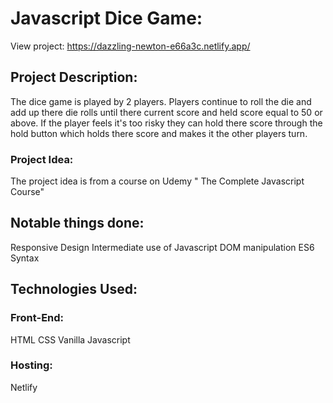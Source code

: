 # Javascript Dice Game:

View project: https://dazzling-newton-e66a3c.netlify.app/

## Project Description:

The dice game is played by 2 players. Players continue to roll the die and add up there die rolls until there current score and held score equal to 50 or above. If the player feels it's too risky they can hold there score through the hold button which holds there score and makes it the other players turn.

### Project Idea:

The project idea is from a course on Udemy " The Complete Javascript Course"

## Notable things done:

Responsive Design
Intermediate use of Javascript
DOM manipulation
ES6 Syntax

## Technologies Used:

### Front-End:

HTML
CSS
Vanilla Javascript

### Hosting:

Netlify
